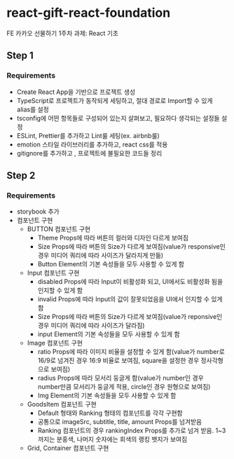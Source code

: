 # react-gift-react-foundation

FE 카카오 선물하기 1주차 과제: React 기초

## Step 1

### Requirements

- Create React App을 기반으로 프로젝트 생성
- TypeScript로 프로젝트가 동작되게 세팅하고, 절대 경로로 Import할 수 있게 alias를 설정
- tsconfig에 어떤 항목들로 구성되어 있는지 살펴보고, 필요하다 생각되는 설정들 설정
- ESLint, Prettier를 추가하고 Lint룰 세팅(ex. airbnb룰)
- emotion 스타일 라이브러리를 추가하고, react css를 적용
- gitignore를 추가하고 , 프로젝트에 불필요한 코드들 정리

## Step 2

### Requirements

- storybook 추가
- 컴포넌트 구현
  - BUTTON 컴포넌트 구현
    - Theme Props에 따라 버튼의 컬러와 디자인 다르게 보여짐
    - Size Props에 따라 버튼의 Size가 다르게 보여짐(value가 responsive인 경우 미디어 쿼리에 따라 사이즈가 달라지게 만듦)
    - Button Element의 기본 속성들을 모두 사용할 수 있게 함
  - Input 컴포넌트 구현
    - disabled Props에 따라 Input이 비활성화 되고, UI에서도 비활성화 됨을 인지할 수 있게 함
    - invalid Props에 따라 Input의 값이 잘못되었음을 UI에서 인지할 수 있게 함
    - Size Props에 따라 버튼의 Size가 다르게 보여짐(value가 reponsive인 경우 미디어 쿼리에 따라 사이즈가 달라짐)
    - input Element의 기본 속성들을 모두 사용할 수 있게 함
  - Image 컴포넌트 구현
    - ratio Props에 따라 이미지 비율을 설정할 수 있게 함(value가 number로 16/9로 넘겨진 경우 16:9 비율로 보여짐, square을 설정한 경우 정사각형으로 보여짐)
    - radius Props에 따라 모서리 둥글게 함(value가 number인 경우 number만큼 모서리가 둥글게 적용, circle인 경우 원형으로 보여짐)
    - Img Element의 기본 속성들을 모두 사용할 수 있게 함
  - GoodsItem 컴포넌트 구현
    - Default 형태와 Ranking 형태의 컴포넌트를 각각 구현함
    - 공통으로 imageSrc, subtitle, title, amount Props를 넘겨받음
    - Ranking 컴포넌트의 경우 rankingIndex Props를 추가로 넘겨 받음. 1~3까지는 분홍색, 나머지 숫자에는 회색의 랭킹 뱃지가 보여짐
  - Grid, Container 컴포넌트 구현

